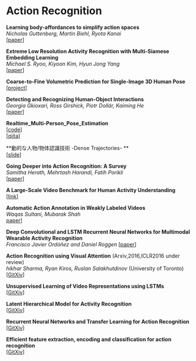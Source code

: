 # Action Recognition  
**Learning body-affordances to simplify action spaces**  
*Nicholas Guttenberg, Martin Biehl, Ryota Kanai*  
[[paper](https://arxiv.org/abs/1708.04391)]  

**Extreme Low Resolution Activity Recognition with Multi-Siamese Embedding Learning**  
*Michael S. Ryoo, Kiyoon Kim, Hyun Jong Yang*  
[[paper](https://arxiv.org/abs/1708.00999)]  

**Coarse-to-Fine Volumetric Prediction for Single-Image 3D Human Pose**  
[[project](https://www.seas.upenn.edu/~pavlakos/projects/volumetric/)]  

**Detecting and Recognizing Human-Object Interactions**  
*Georgia Gkioxari, Ross Girshick, Piotr Dollár, Kaiming He*  
[[paper](https://arxiv.org/abs/1704.07333v1)]  

**Realtime_Multi-Person_Pose_Estimation**  
[[code](https://github.com/ZheC/Realtime_Multi-Person_Pose_Estimation)]  
[[qiita](http://qiita.com/nnn112358/items/a4490d85dac5827db53b)]  

**動的な人物/物体認識技術 -Dense Trajectories- **  
[[slide](https://www.slideshare.net/HirokatsuKataoka/dt-tutorial)]  

**Going Deeper into Action Recognition: A Survey**  
*Samitha Herath, Mehrtash Harandi, Fatih Porikli*  
[[paper](https://arxiv.org/abs/1605.04988v2)]  

**A Large-Scale Video Benchmark for Human Activity Understanding**  
[[link](http://activity-net.org/)]

**Automatic Action Annotation in Weakly Labeled Videos**  
*Waqas Sultani, Mubarak Shah*  
[paper](http://arxiv.org/abs/1605.08125)]  

**Deep Convolutional and LSTM Recurrent Neural Networks for Multimodal Wearable Activity Recognition**  
*Francisco Javier Ordóñez and Daniel Roggen* 
[[paper](http://www.mdpi.com/1424-8220/16/1/115)]    

**Action Recognition using Visual Attention** (Arxiv,2016,ICLR2016 under review)  
*hikhar Sharma, Ryan Kiros, Ruslan Salakhutdinov* (University of Toronto)  
[[GitXiv](http://gitxiv.com/posts/xdxtvLF2angdj9BKW/action-recognition-using-visual-attention)]  

**Unsupervised Learning of Video Representations using LSTMs**  
[[GitXiv](http://gitxiv.com/posts/9FJQy4v8jRqiGgZpm/unsupervised-learning-of-video-representations-using-lstms)]  

**Latent Hierarchical Model for Activity Recognition**  
[[GitXiv](http://gitxiv.com/posts/E7MPppXQuwgRgejDN/latent-hierarchical-model-for-activity-recognition)]  

**Recurrent Neural Networks and Transfer Learning for Action Recognition**  
[[GitXiv](http://gitxiv.com/posts/wT3NMZSCxnrmbLbma/recurrent-neural-networks-and-transfer-learning-for-action)]  

**Efficient feature extraction, encoding and classification for action recognition**  
[[GitXiv](http://gitxiv.com/posts/aLsHiHqHzfMMMEa86/efficient-feature-extraction-encoding-and-classification-for)]  



